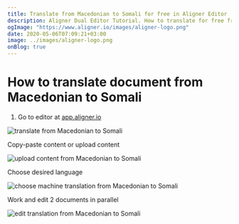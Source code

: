 ```yaml
---
title: Translate from Macedonian to Somali for free in Aligner Editor
description: Aligner Dual Editor Tutorial. How to translate for free from Macedonian to Somali. Aligner is multilingual document management platform. 
ogImage: "https://www.aligner.io/images/aligner-logo.png"
date: 2020-05-06T07:09:21+03:00
image: ../images/aligner-logo.png
onBlog: true
---
```


# How to translate document from Macedonian to Somali

1. Go to editor at [app.aligner.io](https://app.aligner.io "Aligner App web page")

![translate from Macedonian to Somali](../aligner-blank-editor.png "translate from Macedonian to Somali")

Copy-paste content or upload content

![upload content from Macedonian to Somali](../aligner-uploaded-document.png "upload content from Macedonian to Somali")

Choose desired language

![choose machine translation from Macedonian to Somali](../aligner-language-dropdown.png "choose machine translation from Macedonian to Somali")

Work and edit 2 documents in parallel

![edit translation from Macedonian to Somali](../aligner-double-sitded-editor.png "edit translation from Macedonian to Somali")

